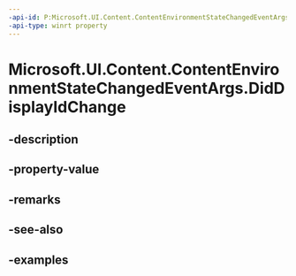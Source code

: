 ```yaml
---
-api-id: P:Microsoft.UI.Content.ContentEnvironmentStateChangedEventArgs.DidDisplayIdChange
-api-type: winrt property
---
```


# Microsoft.UI.Content.ContentEnvironmentStateChangedEventArgs.DidDisplayIdChange

<!--
public bool DidDisplayIdChange { get; }
-->


## -description

## -property-value

## -remarks

## -see-also

## -examples


